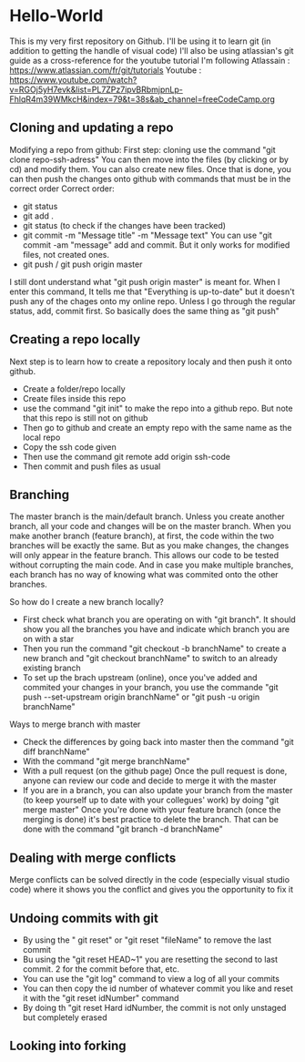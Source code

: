 # Hello-World
This is my very first repository on Github. I'll be using it to learn git (in addition to getting the handle of visual code)
I'll also be using atlassian's git guide as a cross-reference for the youtube tutorial I'm following
Atlassain : https://www.atlassian.com/fr/git/tutorials
Youtube : https://www.youtube.com/watch?v=RGOj5yH7evk&list=PL7ZPz7ipvBRbmjpnLp-FhlqR4m39WMkcH&index=79&t=38s&ab_channel=freeCodeCamp.org


## Cloning and updating a repo

Modifying a repo from github:
First step: cloning
use the command "git clone repo-ssh-adress"
You can then move into the files (by clicking or by cd) and modify them. You can also create new files.  Once that is done, you can then push the changes onto github with commands that must be in the correct order
Correct order:
- git status
- git add .
- git status (to check if the changes have been tracked)
- git commit -m "Message title" -m "Message text"
You can use "git commit -am "message" add and commit. But it only works for modified files, not created ones.
- git push / git push origin master

I still dont understand what "git push origin master" is meant for. When I enter this command, It tells me that "Everything is up-to-date" but it doesn't push any of the chages onto my online repo. Unless I go through the regular status, add, commit first. So basically does the same thing as "git push"

## Creating a repo locally 
Next step is to learn how to create a repository localy and then push it onto github.
- Create a folder/repo locally
- Create files inside this repo
- use the command "git init" to make the repo into a github repo. But note that this repo is still not on github 
- Then go to github and create an empty repo with the same name as the local repo
- Copy the ssh code given 
- Then use the command git remote add origin ssh-code
- Then commit and push files as usual

## Branching 
The master branch is the main/default branch. Unless you create another branch, all your code and changes will be on the master branch.
When you make another branch (feature branch), at first, the code within the two branches will be exactly the same. But as you make changes, the changes will only appear in the feature branch. This allows our code to be tested without corrupting the main code. 
And in case you make multiple branches, each branch has no way of knowing what was commited onto the other branches.

So how do I create a new branch locally?
- First check what branch you are operating on with "git branch". It should show you all the branches you have and indicate which branch you are on with a star 
- Then you run the command "git checkout -b branchName" to create a new branch and "git checkout branchName" to switch to an already existing branch
- To set up the brach upstream (online), once you've added and commited your changes in your branch, you use the commande "git push --set-upstream origin branchName" or "git push -u origin branchName"

Ways to merge branch with master 
- Check the differences by going back into master then the command "git diff branchName"
- With the command "git merge branchName"
- With a pull request (on the github page)
Once the pull request is done, anyone can review our code and decide to merge it with the master 
- If you are in a branch, you can also update your branch from the master (to keep yourself up to date with your collegues' work) by doing "git merge master"
Once you're done with your feature branch (once the merging is done) it's best practice to delete the branch. That can be done with the command "git branch -d branchName"

## Dealing with merge conflicts 
Merge conflicts can be solved directly in the code (especially visual studio code) where it shows you the conflict and gives you the opportunity to fix it

## Undoing commits with git
- By using the " git reset" or "git reset "fileName" to remove the last commit
- Bu using the "git reset HEAD~1" you are resetting the second to last commit. 2 for the commit before that, etc.
- You can use the "git log" command to view a log of all your commits
- You can then copy the id number of whatever commit you like and reset it with the "git reset idNumber" command 
- By doing th "git reset Hard idNumber, the commit is not only unstaged but completely erased 

## Looking into forking 